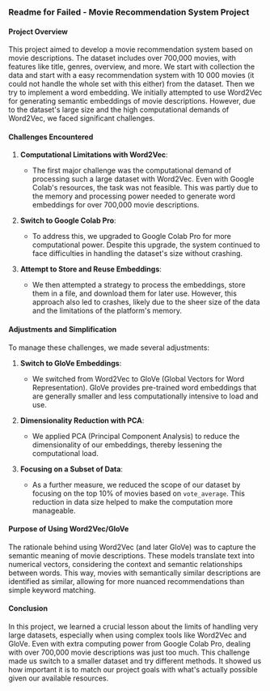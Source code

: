 ### Readme for Failed - Movie Recommendation System Project

#### Project Overview
This project aimed to develop a movie recommendation system based on movie descriptions. The dataset includes over 700,000 movies, with features like title, genres, overview, and more. We start with collection the data and start with a easy recommendation system with 10 000 movies (it could not handle the whole set with this either) from the dataset. Then we try to implement a word embedding. We initially attempted to use Word2Vec for generating semantic embeddings of movie descriptions. However, due to the dataset's large size and the high computational demands of Word2Vec, we faced significant challenges.

#### Challenges Encountered
1. **Computational Limitations with Word2Vec**: 
   - The first major challenge was the computational demand of processing such a large dataset with Word2Vec. Even with Google Colab's resources, the task was not feasible. This was partly due to the memory and processing power needed to generate word embeddings for over 700,000 movie descriptions.
   
2. **Switch to Google Colab Pro**: 
   - To address this, we upgraded to Google Colab Pro for more computational power. Despite this upgrade, the system continued to face difficulties in handling the dataset's size without crashing.

3. **Attempt to Store and Reuse Embeddings**: 
   - We then attempted a strategy to process the embeddings, store them in a file, and download them for later use. However, this approach also led to crashes, likely due to the sheer size of the data and the limitations of the platform's memory.

#### Adjustments and Simplification
To manage these challenges, we made several adjustments:
1. **Switch to GloVe Embeddings**: 
   - We switched from Word2Vec to GloVe (Global Vectors for Word Representation). GloVe provides pre-trained word embeddings that are generally smaller and less computationally intensive to load and use.
   
2. **Dimensionality Reduction with PCA**: 
   - We applied PCA (Principal Component Analysis) to reduce the dimensionality of our embeddings, thereby lessening the computational load.

3. **Focusing on a Subset of Data**: 
   - As a further measure, we reduced the scope of our dataset by focusing on the top 10% of movies based on `vote_average`. This reduction in data size helped to make the computation more manageable.

#### Purpose of Using Word2Vec/GloVe
The rationale behind using Word2Vec (and later GloVe) was to capture the semantic meaning of movie descriptions. These models translate text into numerical vectors, considering the context and semantic relationships between words. This way, movies with semantically similar descriptions are identified as similar, allowing for more nuanced recommendations than simple keyword matching.

#### Conclusion
In this project, we learned a crucial lesson about the limits of handling very large datasets, especially when using complex tools like Word2Vec and GloVe. Even with extra computing power from Google Colab Pro, dealing with over 700,000 movie descriptions was just too much. This challenge made us switch to a smaller dataset and try different methods. It showed us how important it is to match our project goals with what's actually possible given our available resources.
